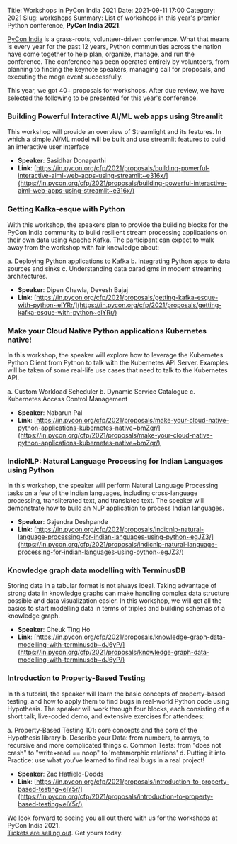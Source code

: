 Title: Workshops in PyCon India 2021
Date: 2021-09-11 17:00
Category: 2021
Slug: workshops
Summary: List of workshops in this year's premier Python conference, **PyCon India 2021**.

[PyCon India](https://in.pycon.org/2021/) is a grass-roots, volunteer-driven conference. What that means is every year for the past 12 years, Python communities across the nation have come together to help plan, organize, manage, and run the conference. The conference has been operated entirely by volunteers, from planning to finding the keynote speakers, managing call for proposals, and executing the mega event successfully.  

This year, we got 40+ proposals for workshops. After due review, we have selected the following to be presented for this year's conference.  


### **Building Powerful Interactive AI/ML web apps using Streamlit**

This workshop will provide an overview of Streamlight and its features. In which a simple AI/ML model will be built and use streamlit features to build an interactive user interface

- **Speaker**: Sasidhar Donaparthi
- **Link**: [https://in.pycon.org/cfp/2021/proposals/building-powerful-interactive-aiml-web-apps-using-streamlit~e316x/](https://in.pycon.org/cfp/2021/proposals/building-powerful-interactive-aiml-web-apps-using-streamlit~e316x/)


### **Getting Kafka-esque with Python**

With this workshop, the speakers plan to provide the building blocks for the PyCon India community to build resilient stream processing applications on their own data using Apache Kafka. The participant can expect to walk away from the workshop with fair knowledge about:

a. Deploying Python applications to Kafka
b. Integrating Python apps to data sources and sinks
c. Understanding data paradigms in modern streaming architectures.

- **Speaker**: Dipen Chawla, Devesh Bajaj
- **Link**: [https://in.pycon.org/cfp/2021/proposals/getting-kafka-esque-with-python~elYRr/](https://in.pycon.org/cfp/2021/proposals/getting-kafka-esque-with-python~elYRr/)


### **Make your Cloud Native Python applications Kubernetes native!**

In this workshop, the speaker will explore how to leverage the Kubernetes Python Client from Python to talk with the Kubernetes API Server. Examples will be taken of some real-life use cases that need to talk to the Kubernetes API.

a. Custom Workload Scheduler
b. Dynamic Service Catalogue
c. Kubernetes Access Control Management

- **Speaker**: Nabarun Pal
- **Link**: [https://in.pycon.org/cfp/2021/proposals/make-your-cloud-native-python-applications-kubernetes-native~bmZqr/](https://in.pycon.org/cfp/2021/proposals/make-your-cloud-native-python-applications-kubernetes-native~bmZqr/)


### **IndicNLP: Natural Language Processing for Indian Languages using Python**

In this workshop, the speaker will perform Natural Language Processing tasks on a few of the Indian languages, including cross-language processing, transliterated text, and translated text. The speaker will demonstrate how to build an NLP application to process Indian languages.

- **Speaker**: Gajendra Deshpande
- **Link**: [https://in.pycon.org/cfp/2021/proposals/indicnlp-natural-language-processing-for-indian-languages-using-python~egJZ3/](https://in.pycon.org/cfp/2021/proposals/indicnlp-natural-language-processing-for-indian-languages-using-python~egJZ3/)


### **Knowledge graph data modelling with TerminusDB**

Storing data in a tabular format is not always ideal. Taking advantage of strong data in knowledge graphs can make handling complex data structure possible and data visualization easier. In this workshop, we will get all the basics to start modelling data in terms of triples and building schemas of a knowledge graph.

- **Speaker**: Cheuk Ting Ho
- **Link**: [https://in.pycon.org/cfp/2021/proposals/knowledge-graph-data-modelling-with-terminusdb~dJ6yP/](https://in.pycon.org/cfp/2021/proposals/knowledge-graph-data-modelling-with-terminusdb~dJ6yP/)


### **Introduction to Property-Based Testing**

In this tutorial, the speaker will learn the basic concepts of property-based testing, and how to apply them to find bugs in real-world Python code using Hypothesis. The speaker will work through four blocks, each consisting of a short talk, live-coded demo, and extensive exercises for attendees:

a. Property-Based Testing 101: core concepts and the core of the Hypothesis library
b. Describe your Data: from numbers, to arrays, to recursive and more complicated things
c. Common Tests: from "does not crash" to "write+read == noop" to 'metamorphic relations'
d. Putting it into Practice: use what you've learned to find real bugs in a real project!

- **Speaker**: Zac Hatfield-Dodds
- **Link**: [https://in.pycon.org/cfp/2021/proposals/introduction-to-property-based-testing~elY5r/](https://in.pycon.org/cfp/2021/proposals/introduction-to-property-based-testing~elY5r/)


We look forward to seeing you all out there with us for the workshops at PyCon India 2021.  
[Tickets are selling out](https://in.pycon.org/2021/#tickets). Get yours today.
